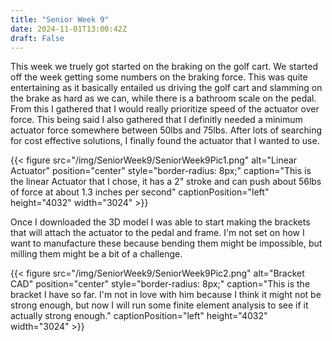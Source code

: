 ```yaml
---
title: "Senior Week 9"
date: 2024-11-01T13:00:42Z
draft: False
---
```


This week we truely got started on the braking on the golf cart. We started off the week getting some numbers on the braking force. This was quite entertaining as it basically entailed us driving the golf cart and slamming on the brake as hard as we can, while there is a bathroom scale on the pedal. From this I gathered that I would really prioritize speed of the actuator over force. This being said I also gathered that I definitly needed a minimum actuator force somewhere between 50lbs and 75lbs. After lots of searching for cost effective solutions, I finally found the actuator that I wanted to use. 

{{< figure src="/img/SeniorWeek9/SeniorWeek9Pic1.png" alt="Linear Actuator" position="center" style="border-radius: 8px;" caption="This is the linear Actuator that I chose, it has a 2" stroke and can push about 56lbs of force at about 1.3 inches per second" captionPosition="left" height="4032" width="3024" >}}

Once I downloaded the 3D model I was able to start making the brackets that will attach the actuator to the pedal and frame. I'm not set on how I want to manufacture these because bending them might be impossible, but milling them might be a bit of a challenge. 

{{< figure src="/img/SeniorWeek9/SeniorWeek9Pic2.png" alt="Bracket CAD" position="center" style="border-radius: 8px;" caption="This is the bracket I have so far. I'm not in love with him because I think it might not be strong enough, but now I will run some finite element analysis to see if it actually strong enough." captionPosition="left" height="4032" width="3024" >}}